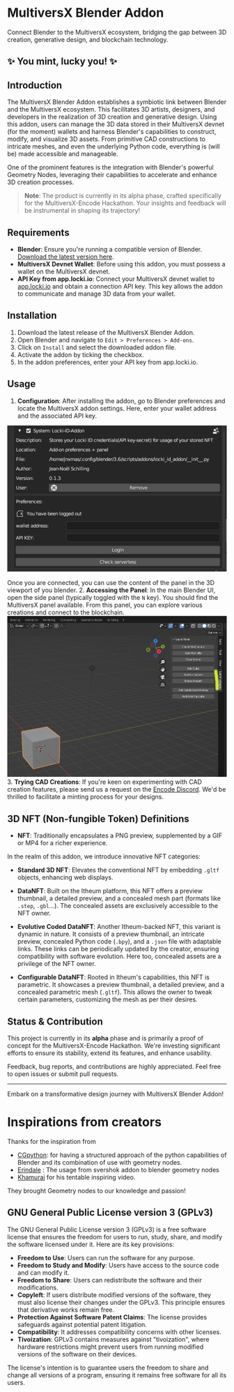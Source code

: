 # MultiversX Blender Addon

Connect Blender to the MultiversX ecosystem, bridging the gap between 3D creation, generative design, and blockchain technology. 

## ✨ You mint, lucky you! ✨

## Introduction

The MultiversX Blender Addon establishes a symbiotic link between Blender and the MultiversX ecosystem. This facilitates 3D artists, designers, and developers in the realization of 3D creation and generative design. Using this addon, users can manage the 3D data stored in their MultiversX devnet (for the moment) wallets and harness Blender's capabilities to construct, modify, and visualize 3D assets. From primitive CAD constructions to intricate meshes, and even the underlying Python code, everything is (will be) made accessible and manageable.

One of the prominent features is the integration with Blender's powerful Geometry Nodes, leveraging their capabilities to accelerate and enhance 3D creation processes.

> **Note**: The product is currently in its alpha phase, crafted specifically for the MultiversX-Encode Hackathon. Your insights and feedback will be instrumental in shaping its trajectory!

## Requirements

- **Blender**: Ensure you're running a compatible version of Blender. [Download the latest version here](https://www.blender.org/download/).
- **MultiversX Devnet Wallet**: Before using this addon, you must possess a wallet on the MultiversX devnet.
- **API Key from app.locki.io**: Connect your MultiversX devnet wallet to [app.locki.io](https://app.locki.io) and obtain a connection API key. This key allows the addon to communicate and manage 3D data from your wallet.

## Installation

1. Download the latest release of the MultiversX Blender Addon.
2. Open Blender and navigate to `Edit > Preferences > Add-ons`.
3. Click on `Install` and select the downloaded addon file.
4. Activate the addon by ticking the checkbox.
5. In the addon preferences, enter your API key from app.locki.io.

## Usage

1. **Configuration**: After installing the addon, go to Blender preferences and locate the MultiversX addon settings. Here, enter your wallet address and the associated API key.  

![Enter your API KEY](images/enterapikey.png)

Once you are connected, you can use the content of the panel in the 3D viewport of you blender.
2. **Accessing the Panel**: In the main Blender UI, open the side panel (typically toggled with the `N` key). You should find the MultiversX panel available. From this panel, you can explore various creations and connect to the blockchain.
![Step2_Image](images/openpanel.png)  
3. **Trying CAD Creations**: If you're keen on experimenting with CAD creation features, please send us a request on the [Encode Discord](https://discord.gg/encodeclub). We'd be thrilled to facilitate a minting process for your designs.

## 3D NFT (Non-fungible Token) Definitions

- **NFT**: Traditionally encapsulates a PNG preview, supplemented by a GIF or MP4 for a richer experience.

In the realm of this addon, we introduce innovative NFT categories:
  
- **Standard 3D NFT**: Elevates the conventional NFT by embedding `.gltf` objects, enhancing web displays.

- **DataNFT**: Built on the Itheum platform, this NFT offers a preview thumbnail, a detailed preview, and a concealed mesh part (formats like `.step`, `.gbl`...). The concealed assets are exclusively accessible to the NFT owner.
  
- **Evolutive Coded DataNFT**: Another Itheum-backed NFT, this variant is dynamic in nature. It consists of a preview thumbnail, an intricate preview, concealed Python code (`.bpy`), and a `.json` file with adaptable links. These links can be periodically updated by the creator, ensuring compatibility with software evolution. Here too, concealed assets are a privilege of the NFT owner.

- **Configurable DataNFT**: Rooted in Itheum's capabilities, this NFT is parametric. It showcases a preview thumbnail, a detailed preview, and a concealed parametric mesh (`.gltf`). This allows the owner to tweak certain parameters, customizing the mesh as per their desires.

## Status & Contribution

This project is currently in its **alpha** phase and is primarily a proof of concept for the MultiversX-Encode Hackathon. We're investing significant efforts to ensure its stability, extend its features, and enhance usability.

Feedback, bug reports, and contributions are highly appreciated. Feel free to open issues or submit pull requests.

---

Embark on a transformative design journey with MultiversX Blender Addon!

# Inspirations from creators 

Thanks for the inspiration from 
- [CGpython](https://github.com/VictorStepanov): for having a structured approach of the python capabilities of Blender and its combination of use with geometry nodes.  
- [Erindale](https://github.com/Erindale) : The usage from svershok addon to blender geometry nodes  
- [Khamurai](https://www.patreon.com/khamurai) for his tentable inspiring video.  

They brought Geometry nodes to our knowledge and passion! 



## GNU General Public License version 3 (GPLv3)

The GNU General Public License version 3 (GPLv3) is a free software license that ensures the freedom for users to run, study, share, and modify the software licensed under it. Here are its key provisions:

- **Freedom to Use**: Users can run the software for any purpose.
- **Freedom to Study and Modify**: Users have access to the source code and can modify it.
- **Freedom to Share**: Users can redistribute the software and their modifications.
- **Copyleft**: If users distribute modified versions of the software, they must also license their changes under the GPLv3. This principle ensures that derivative works remain free.
- **Protection Against Software Patent Claims**: The license provides safeguards against potential patent litigation.
- **Compatibility**: It addresses compatibility concerns with other licenses.
- **Tivoization**: GPLv3 contains measures against "tivoization", where hardware restrictions might prevent users from running modified versions of the software on their devices.

The license's intention is to guarantee users the freedom to share and change all versions of a program, ensuring it remains free software for all its users.